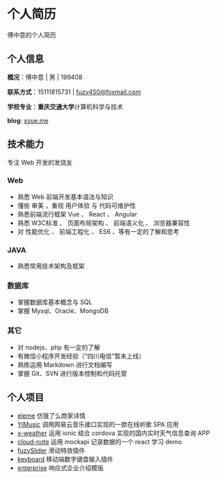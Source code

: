 # 个人简历

傅中意的个人简历

## 个人信息

**概况**：傅中意 | 男 | 199408

**联系方式**：15111815731 | [fuzy450@foxmail.com](mailto:fuzy450@foxmail.com)

**学校专业**：**重庆交通大学**计算机科学与技术

**blog**: [xyue.me](//xyue.me)

## 技术能力

专注 Web 开发的发烧友

### Web
+ 熟悉 Web 前端开发基本语法与知识
+ 懂些 审美 ，重视 用户体验 与 代码可维护性
+ 熟悉前端流行框架 Vue 、 React 、 Angular
+ 熟悉 W3C标准 、 页面布局架构 、 前端语义化 、 浏览器兼容性
+ 对 性能优化 、 前端工程化 、 ES6 、等有一定的了解和思考

### JAVA

+ 熟悉常用技术架构及框架

### 数据库

+ 掌握数据库基本概念与 SQL
+ 掌握 Mysql、Oracle、MongoDB

### 其它

+ 对 nodejs、php 有一定的了解
+ 有微信小程序开发经验（“四川电信”暂未上线）
+ 熟练运用 Markdown 进行文档编写
+ 掌握 Git、SVN 进行版本控制和代码托管

## 个人项目

+ [eleme](https://github.com/fuzhongyi/eleme) 仿饿了么商家详情
+ [YiMusic](http://github.com/fuzhongyi/YiMusic) 调用网易云音乐接口实现的一款在线听歌 SPA 应用
+ [x-weather](https://github.com/fuzhongyi/x-weather-app) 运用 ionic 结合 cordova 实现的国内实时天气信息查询 APP
+ [cloud-note](https://github.com/fuzhongyi/cloud-note) 运用 mockapi 记录数据的一个 react 学习 demo
+ [fuzySlider](https://github.com/fuzhongyi/fuzySlider) 滑动特效插件
+ [keyboard](https://github.com/fuzhongyi/digitalKeyboard) 移动端数字键盘输入插件
+ [enterprise](https://github.com/fuzhongyi/enterprise-template) 响应式企业介绍模版
